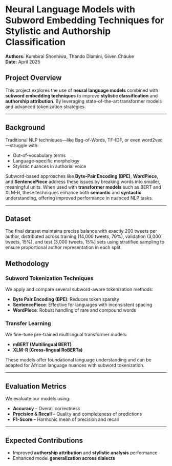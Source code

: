

# Neural Language Models with Subword Embedding Techniques for Stylistic and Authorship Classification

**Authors:** Kumbirai Shonhiwa, Thando Dlamini, Given Chauke  
**Date:** April 2025

## Project Overview

This project explores the use of **neural language models** combined with **subword embedding techniques** to improve **stylistic classification** and **authorship attribution**. By leveraging state-of-the-art transformer models and advanced tokenization strategies.

---

## Background

Traditional NLP techniques—like Bag-of-Words, TF-IDF, or even word2vec—struggle with:
- Out-of-vocabulary terms
- Language-specific morphology
- Stylistic nuances in authorial voice

Subword-based approaches like **Byte-Pair Encoding (BPE)**, **WordPiece**, and **SentencePiece** address these issues by breaking words into smaller, meaningful units. When used with **transformer models** such as BERT and XLM-R, these techniques enhance both **semantic** and **syntactic** understanding, offering improved performance in nuanced NLP tasks.

---

## Dataset

The final dataset maintains precise balance with exactly 200 tweets per author, distributed across training (14,000 tweets, 70\%), validation (3,000 tweets, 15\%), and test (3,000 tweets, 15\%) sets using stratified sampling to ensure proportional author
representation in each split.

## Methodology

### Subword Tokenization Techniques

We apply and compare several subword-aware tokenization methods:
- **Byte Pair Encoding (BPE)**: Reduces token sparsity
- **SentencePiece**: Effective for languages with inconsistent spacing
- **WordPiece**: Robust handling of rare and compound words

### Transfer Learning

We fine-tune pre-trained multilingual transformer models:
- **mBERT (Multilingual BERT)**
- **XLM-R (Cross-lingual RoBERTa)**

These models offer foundational language understanding and can be adapted for African language nuances with subword tokenization.

---

## Evaluation Metrics

We evaluate our models using:

- **Accuracy** – Overall correctness
- **Precision & Recall** – Quality and completeness of predictions
- **F1-Score** – Harmonic mean of precision and recall

---

## Expected Contributions

- Improved **authorship attribution** and **stylistic analysis** performance
- Enhanced model **generalization across dialects**
